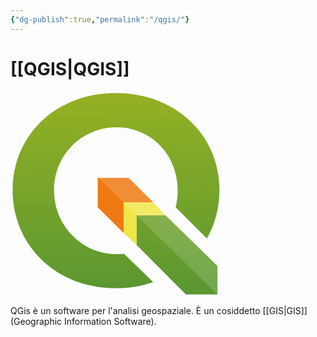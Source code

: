 ```yaml
---
{"dg-publish":true,"permalink":"/qgis/"}
---
```


# [[QGIS\|QGIS]]

<?xml version="1.0" encoding="UTF-8" standalone="no"?><!-- Generator: Adobe Illustrator 16.0.0, SVG Export Plug-In . SVG Version: 6.00 Build 0)  --><svg   version="1.1"   id="Layer_1"   x="0px"   y="0px"   width="336"   height="328"   viewBox="0 0 336 328"   enable-background="new 0 0 128 128"   xml:space="preserve"   sodipodi:docname="logosign.svg"   inkscape:version="1.1.2 (0a00cf5339, 2022-02-04)"   xmlns:inkscape="http://www.inkscape.org/namespaces/inkscape"   xmlns:sodipodi="http://sodipodi.sourceforge.net/DTD/sodipodi-0.dtd"   xmlns="http://www.w3.org/2000/svg"   xmlns:svg="http://www.w3.org/2000/svg"><defs   id="defs953" /><sodipodi:namedview   id="namedview951"   pagecolor="#ffffff"   bordercolor="#666666"   borderopacity="1.0"   inkscape:pageshadow="2"   inkscape:pageopacity="0.0"   inkscape:pagecheckerboard="0"   showgrid="false"   inkscape:zoom="1.296875"   inkscape:cx="65.542169"   inkscape:cy="104.09639"   inkscape:window-width="3440"   inkscape:window-height="1384"   inkscape:window-x="0"   inkscape:window-y="0"   inkscape:window-maximized="1"   inkscape:current-layer="Layer_1" /><polygon   fill="#ee7913"   points="71.697,54.625 52.613,54.625 52.613,72.746 68.613,88.548 68.613,69.625 86.891,69.625 "   id="polygon930"   transform="matrix(2.5887065,0,0,2.5887065,3.3493976,-3.3017225)" /><linearGradient   id="SVGID_1_"   gradientUnits="userSpaceOnUse"   x1="402.52441"   y1="-220.87061"   x2="400.64789"   y2="-97.502296"   gradientTransform="matrix(1,0,0,-1,-300.5195,-92.5547)"><stop   offset="0"   style="stop-color:#589632"   id="stop932" /><stop   offset="1"   style="stop-color:#93B023"   id="stop934" /></linearGradient><polygon   fill="url(#SVGID_1_)"   points="76.613,77.625 76.613,96.033 107.143,126.625 126.613,126.625 126.613,109.057 94.488,77.625 "   id="polygon937"   style="fill:url(#SVGID_1_)"   transform="matrix(2.5887065,0,0,2.5887065,3.3493976,-3.3017225)" /><polygon   fill="#f0e64a"   points="86.891,69.625 68.613,69.625 68.613,88.548 76.613,96.033 76.613,77.625 94.488,77.625 "   id="polygon939"   transform="matrix(2.5887065,0,0,2.5887065,3.3493976,-3.3017225)" /><linearGradient   id="SVGID_2_"   gradientUnits="userSpaceOnUse"   x1="365.46191"   y1="-221.14549"   x2="363.59229"   y2="-98.226997"   gradientTransform="matrix(2.5887066,0,0,-2.5887066,-774.60741,-242.89868)"><stop   offset="0"   style="stop-color:#589632"   id="stop941" /><stop   offset="1"   style="stop-color:#93B023"   id="stop943" /></linearGradient><path   fill="url(#SVGID_2_)"   d="m 181.77082,259.58659 c -3.01585,0.62647 -4.57943,0.40643 -12.1281,0.40643 -54.01595,0 -99.95513,-44.41703 -99.95513,-102.01057 0,-57.59353 45.43439,-101.029441 99.95513,-101.029441 54.52076,0 97.93854,43.438491 97.93854,101.029441 0,9.36853 -1.16751,18.37723 -3.3239,26.91737 l 49.99569,49.99052 c 12.88916,-22.58906 20.1013,-48.84631 20.1013,-77.29101 C 334.35435,68.835171 263.51957,2.3727225 168.63572,2.3727225 74.184173,2.3701345 3.3493976,68.395091 3.3493976,157.59673 c 0,89.63397 70.8347754,156.97399 165.2837324,156.97399 24.37785,0 41.59792,-3.80281 59.64898,-9.73613 z"   id="path946"   style="fill:url(#SVGID_2_);stroke-width:2.58871" /><polygon   opacity="0.15"   fill="#ffffff"   enable-background="new    "   points="126.613,109.057 126.613,126.625 53.083,54.625 71.697,54.625 "   id="polygon948"   transform="matrix(2.5887065,0,0,2.5887065,3.3493976,-3.3017225)" /></svg>

QGis è un software per l'analisi geospaziale. È un cosiddetto [[GIS\|GIS]] (Geographic Information Software).


